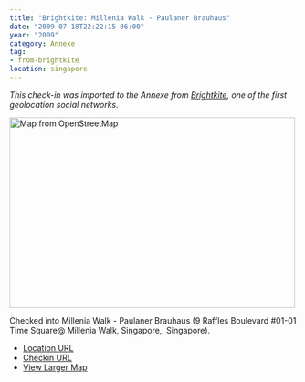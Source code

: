 ```yaml
---
title: "Brightkite: Millenia Walk - Paulaner Brauhaus"
date: "2009-07-18T22:22:15-06:00"
year: "2009"
category: Annexe
tag:
- from-brightkite
location: singapore
---
```

<p style="font-style:italic">This check-in was imported to the Annexe from <a href="https://rubenerd.com/tag/from-brightkite/" title="View all posts imported from Brightkite">Brightkite</a>, one of the first geolocation social networks.</p> 

<p><img src="https://rubenerd.com/files/museum/openstreetmap-milleniawalk@2x.png" style="width:500px; height:333px;" alt="Map from OpenStreetMap" /></p>

Checked into Millenia Walk - Paulaner Brauhaus (9 Raffles Boulevard #01-01 Time Square@ Millenia Walk, Singapore,, Singapore).

* [Location URL](http://brightkite.com/places/bd6fad10741b11de9d79003048c0801e)
* [Checkin URL](http://brightkite.com/objects/bd80f908741b11de9d79003048c0801e)
* [View Larger Map](http://www.openstreetmap.org/#map=18/1.29274/103.85935)

